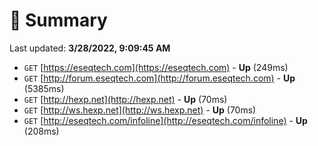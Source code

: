 # 📖 Summary
Last updated: **3/28/2022, 9:09:45 AM**

- `GET` [https://eseqtech.com](https://eseqtech.com) - **Up** (249ms)
- `GET` [http://forum.eseqtech.com](http://forum.eseqtech.com) - **Up** (5385ms)
- `GET` [http://hexp.net](http://hexp.net) - **Up** (70ms)
- `GET` [http://ws.hexp.net](http://ws.hexp.net) - **Up** (70ms)
- `GET` [http://eseqtech.com/infoline](http://eseqtech.com/infoline) - **Up** (208ms)
